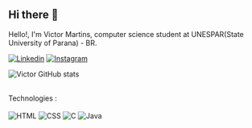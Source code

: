 ## Hi there 👋

Hello!, I'm Victor Martins, computer science student at UNESPAR(State University of Parana) - BR.

[![Linkedin](https://img.shields.io/badge/LinkedIn-0077B5?style=for-the-badge&logo=linkedin&logoColor=white)](https://www.linkedin.com/in/victor-martins-546a20231/)
[![Instagram](https://img.shields.io/badge/Instagram-E4405F?style=for-the-badge&logo=instagram&logoColor=white)](https://www.instagram.com/victorqm11/)

![Victor GitHub stats](https://github-readme-stats.vercel.app/api?username=VictorQMm&show_icons=true&theme=dracula)


<div style="display: inline_block"> <br/>
  Technologies : <br/><br/>
  <img align= "center" alt="HTML" src="https://img.shields.io/badge/HTML5-E34F26?style=for-the-badge&logo=html5&logoColor=white" />
  <img align= "center" alt="CSS" src="https://img.shields.io/badge/CSS-239120?&style=for-the-badge&logo=css3&logoColor=white" />
  <img align= "center" alt="C" src="https://img.shields.io/badge/C-00599C?style=for-the-badge&logo=c&logoColor=white" />
  <img align= "center" alt="Java" src="https://img.shields.io/badge/Java-ED8B00?style=for-the-badge&logo=openjdk&logoColor=white" />
  
</div>

